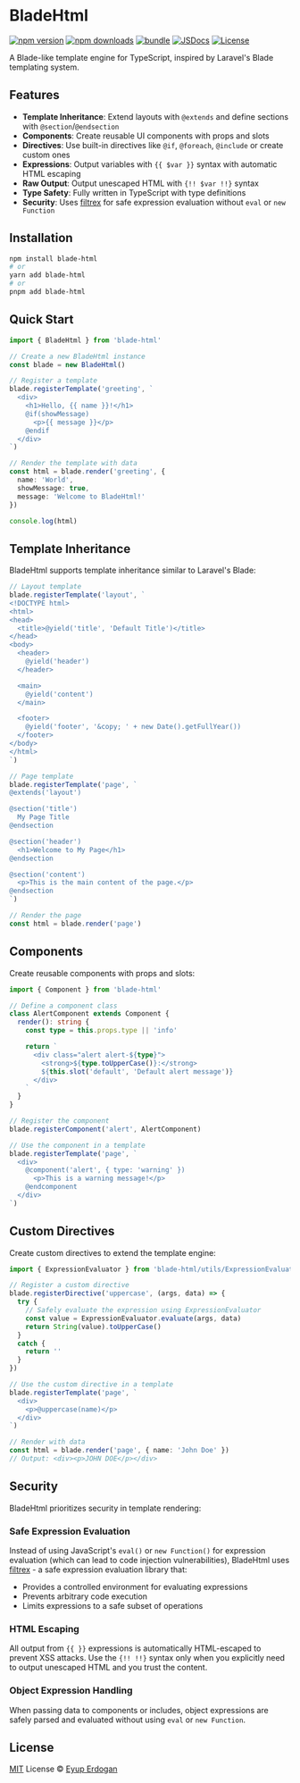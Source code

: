 # BladeHtml

[![npm version][npm-version-src]][npm-version-href]
[![npm downloads][npm-downloads-src]][npm-downloads-href]
[![bundle][bundle-src]][bundle-href]
[![JSDocs][jsdocs-src]][jsdocs-href]
[![License][license-src]][license-href]

A Blade-like template engine for TypeScript, inspired by Laravel's Blade templating system.

## Features

- **Template Inheritance**: Extend layouts with `@extends` and define sections with `@section`/`@endsection`
- **Components**: Create reusable UI components with props and slots
- **Directives**: Use built-in directives like `@if`, `@foreach`, `@include` or create custom ones
- **Expressions**: Output variables with `{{ $var }}` syntax with automatic HTML escaping
- **Raw Output**: Output unescaped HTML with `{!! $var !!}` syntax
- **Type Safety**: Fully written in TypeScript with type definitions
- **Security**: Uses [filtrex](https://github.com/joewalnes/filtrex) for safe expression evaluation without `eval` or `new Function`

## Installation

```bash
npm install blade-html
# or
yarn add blade-html
# or
pnpm add blade-html
```

## Quick Start

```typescript
import { BladeHtml } from 'blade-html'

// Create a new BladeHtml instance
const blade = new BladeHtml()

// Register a template
blade.registerTemplate('greeting', `
  <div>
    <h1>Hello, {{ name }}!</h1>
    @if(showMessage)
      <p>{{ message }}</p>
    @endif
  </div>
`)

// Render the template with data
const html = blade.render('greeting', {
  name: 'World',
  showMessage: true,
  message: 'Welcome to BladeHtml!'
})

console.log(html)
```

## Template Inheritance

BladeHtml supports template inheritance similar to Laravel's Blade:

```typescript
// Layout template
blade.registerTemplate('layout', `
<!DOCTYPE html>
<html>
<head>
  <title>@yield('title', 'Default Title')</title>
</head>
<body>
  <header>
    @yield('header')
  </header>

  <main>
    @yield('content')
  </main>

  <footer>
    @yield('footer', '&copy; ' + new Date().getFullYear())
  </footer>
</body>
</html>
`)

// Page template
blade.registerTemplate('page', `
@extends('layout')

@section('title')
  My Page Title
@endsection

@section('header')
  <h1>Welcome to My Page</h1>
@endsection

@section('content')
  <p>This is the main content of the page.</p>
@endsection
`)

// Render the page
const html = blade.render('page')
```

## Components

Create reusable components with props and slots:

```typescript
import { Component } from 'blade-html'

// Define a component class
class AlertComponent extends Component {
  render(): string {
    const type = this.props.type || 'info'

    return `
      <div class="alert alert-${type}">
        <strong>${type.toUpperCase()}:</strong>
        ${this.slot('default', 'Default alert message')}
      </div>
    `
  }
}

// Register the component
blade.registerComponent('alert', AlertComponent)

// Use the component in a template
blade.registerTemplate('page', `
  <div>
    @component('alert', { type: 'warning' })
      <p>This is a warning message!</p>
    @endcomponent
  </div>
`)
```

## Custom Directives

Create custom directives to extend the template engine:

```typescript
import { ExpressionEvaluator } from 'blade-html/utils/ExpressionEvaluator'

// Register a custom directive
blade.registerDirective('uppercase', (args, data) => {
  try {
    // Safely evaluate the expression using ExpressionEvaluator
    const value = ExpressionEvaluator.evaluate(args, data)
    return String(value).toUpperCase()
  }
  catch {
    return ''
  }
})

// Use the custom directive in a template
blade.registerTemplate('page', `
  <div>
    <p>@uppercase(name)</p>
  </div>
`)

// Render with data
const html = blade.render('page', { name: 'John Doe' })
// Output: <div><p>JOHN DOE</p></div>
```

## Security

BladeHtml prioritizes security in template rendering:

### Safe Expression Evaluation

Instead of using JavaScript's `eval()` or `new Function()` for expression evaluation (which can lead to code injection vulnerabilities), BladeHtml uses [filtrex](https://github.com/joewalnes/filtrex) - a safe expression evaluation library that:

- Provides a controlled environment for evaluating expressions
- Prevents arbitrary code execution
- Limits expressions to a safe subset of operations

### HTML Escaping

All output from `{{ }}` expressions is automatically HTML-escaped to prevent XSS attacks. Use the `{!! !!}` syntax only when you explicitly need to output unescaped HTML and you trust the content.

### Object Expression Handling

When passing data to components or includes, object expressions are safely parsed and evaluated without using `eval` or `new Function`.

## License

[MIT](./LICENSE) License © [Eyup Erdogan](https://github.com/relliv)

<!-- Badges -->

[npm-version-src]: https://img.shields.io/npm/v/blade-html?style=flat&colorA=080f12&colorB=1fa669
[npm-version-href]: https://npmjs.com/package/blade-html
[npm-downloads-src]: https://img.shields.io/npm/dm/blade-html?style=flat&colorA=080f12&colorB=1fa669
[npm-downloads-href]: https://npmjs.com/package/blade-html
[bundle-src]: https://img.shields.io/bundlephobia/minzip/blade-html?style=flat&colorA=080f12&colorB=1fa669&label=minzip
[bundle-href]: https://bundlephobia.com/result?p=blade-html
[license-src]: https://img.shields.io/github/license/relliv/blade-html.svg?style=flat&colorA=080f12&colorB=1fa669
[license-href]: https://github.com/relliv/blade-html/blob/main/LICENSE
[jsdocs-src]: https://img.shields.io/badge/jsdocs-reference-080f12?style=flat&colorA=080f12&colorB=1fa669
[jsdocs-href]: https://www.jsdocs.io/package/blade-html
